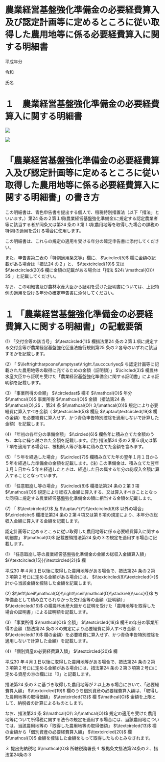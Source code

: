 # 農業経営基盤強化準備金の必要経費算入及び認定計画等に定めるところに従い取得した農用地等に係る必要経費算入に関する明細書

平成年分

令和

氏名

# １　農業経営基盤強化準備金の必要経費算入に関する明細書

![](https://www.nta.go.jp/tmp/6b7636ad-a7a4-4fba-b349-b5be65996af6/images/83a0e71e1d0348d04bf1b75dd1c28962949d366c923a23e6b69468a809900125.jpg)

![](https://www.nta.go.jp/tmp/6b7636ad-a7a4-4fba-b349-b5be65996af6/images/c63a8fdbe97b2dfb1b4640c1d1923c00716681737b62f52f70fec40aa3e13d70.jpg)

# 「農業経営基盤強化準備金の必要経費算入及び認定計画等に定めるところに従い取得した農用地等に係る必要経費算入に関する明細書」の書き方

この明細書は、青色申告書を提出する個人で、租税特別措置法（以下「措法」といいます。）第24 条の２第１項(農業経営基盤強化準備金)に規定する認定農業者等に該当する者が同条又は第24 条の３第１項(農用地等を取得した場合の課税の特例)の適用を受ける場合に使用します。

この明細書は、これらの規定の適用を受ける年分の確定申告書に添付してください。

また、申告書第二表の「特例適用条文等」欄に、 $\\circled{5}$ 欄に金額の記載がある場合は「措法24 の２」と、 $\\textcircled{19}$ 又は $\\textcircled{20}$ 欄に金額の記載がある場合は「措法 $24\ \\mathcal{O})\ 3$ 」と記載してください。

なお、この明細書及び農林水産大臣から証明を受けた証明書については、上記特例の適用を受ける年分の確定申告書に添付してください。

# １ 「農業経営基盤強化準備金の必要経費算入に関する明細書」の記載要領

(1) 「交付金等の該当号」 $\\textcircled{1}$ 欄措法第24 条の２第１項に規定する交付金等が農業経営基盤強化促進法施行規則第25 条の２各号のいずれに該当するかを記載します。

(2) 「 $\\leftrightharpoons\\emptyset\\right.\\succcurlyeq$ ち認定計画等に記載された農用地等の取得に充てるための金額（証明額）」 $\\circled{3}$ 欄農林水産大臣から証明を受けた「農業経営基盤強化準備金に関する証明書」による証明額を記載します。

(3) 「事業所得の金額」 $\\circledast$ 欄そ $\\mathcal{O}$ 年分 $\\mathcal{O}$ 事業所得 $\\mathcal{O}$ 金額（措法第24 条 $\\mathcal{O},2$ 、第24 条 $\\mathcal{O}\ 3;\\mathcal{O})$ 規定により必要経費に算入すべき金額（ $\\textcircled{5}$ 欄及 $\\uptau\\textcircled{19}$ 欄の金額）を必要経費に算入せず、かつ青色申告特別控除を適用しないで計算した金額）を記載します。

(4) 「年初の各年分の準備金額」 $\\circled{6}$ 欄各年に積み立てた金額のうち、本年に繰り越された金額を記載します。(注) 措法第24 条の２第６項又は第７項を適用する場合は、被相続人等が各年に積み立てた金額を含みます。

(5) 「５年を経過した場合」 $\\circled{7}$ 欄積み立てた年の翌年１月１日から５年を経過した準備金の金額を記載します。(注) この準備金は、積み立てた翌年１月１日から５年を経過したときは、経過した日の属する年分の総収入金額に算入することとなっています。

(6) 「任意取崩し等の場合」 $\\circled{8}$ 欄措法第24 条の２第３項 $\\mathcal{O}$ 規定により総収入金額に算入する、又は算入すべきこととなった同項に規定する農業経営基盤強化準備金の額に相当する金額を記載します。

(7) 「 $\\textcircled{7}$ 及 $\\uptau^{\*}\\textcircled{8}$ 以外の場合」 $\\circledcirc$ 欄措法第24 条の２第４項又は第８項の規定により、本年分の総収入金額に算入する金額を記載します。

認定計画等に定めるところに従い取得した農用地等に係る必要経費算入に関する明細書」 $\\mathcal{O}$ 記載要領措法第24 条の３の規定を適用する場合に記載します。

(1) 「任意取崩し等の農業経営基盤強化準備金の金額の総収入金額算入額」 ${\\textcircled{15}}{\\textcircled{2}}$ 欄

平成30 年４月１日以後に取得した農用地等がある場合で、措法第24 条の２第３項第２号ロに定める金額がある場合には、 $\\textcircled{8}\\textcircled{>}$ 計から当該金額を控除した金額を記載します。

(2) $\\left\\lceil\\mathcal{Q}\\right\\rceil\\mathcal{D}\\stackrel{\\succ}{)}$ ち準備金として積み立てられなかった交付金等の金額（証明額）」 $\\textcircled{16}$ の欄農林水産大臣から証明を受けた「農用地等を取得した場合の証明書」による証明額を記載します。

(3) 「事業所得 $\\mathcal{O}$ 金額」 $\\textcircled{18}$ 欄その年分の事業所得の金額（措法第24 条の３の規定により必要経費に算入すべき金額（ $\\textcircled{19}$ 欄の金額）を必要経費に算入せず、かつ青色申告特別控除を適用しないで計算した金額）を記載します。

(4) 「個別資産の必要経費算入額」 $\\textcircled{20}$ 欄

平成30 年４月１日以後に取得した農用地等がある場合で、措法第24 条の２第３項第２号ロに定める金額がある場合には、措法第24 条の２第３項第２号ロに定める資産の⑳の欄には「0」と記載します。

措法第24 条の３に基づき取得した農用地等が２以上ある場合において、「必要経費算入額」 $\\textcircled{19}$ 欄のうち個別資産の必要経費算入額は、「取得した農用地等の取得価額」 $\\textcircled{13}$ 欄 $\\mathcal{O}$ 金額を上限として、納税者の計算によるものとします。

なお、措法第24 条 $\\mathcal{O}\ 3;\\mathcal{O})$ 規定の適用を受けた農用地等について所得税に関する法令の規定を適用する場合には、当該農用地については、当該農用地等の「取得した農用地等の取得価額」 $\\textcircled{13}$ 欄の金額から「個別資産の必要経費算入額」 $\\textcircled{20}$ 欄 $\\mathcal{O}$ 金額を控除した金額をもって取得したものとみなされます。

３ 提出先納税地 $\\mathcal{O}$ 所轄税務署長４ 根拠条文措法第24条の２、措法第24条の３